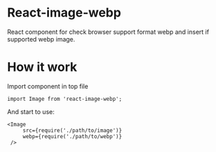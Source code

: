 # React-image-webp
React component for check browser support format webp and insert if supported webp image.

# How it work

Import component in top file
```
import Image from 'react-image-webp';
```

And start to use:
```
<Image
     src={require('./path/to/image')}
     webp={require('./path/to/webp')}
 />
 ```
